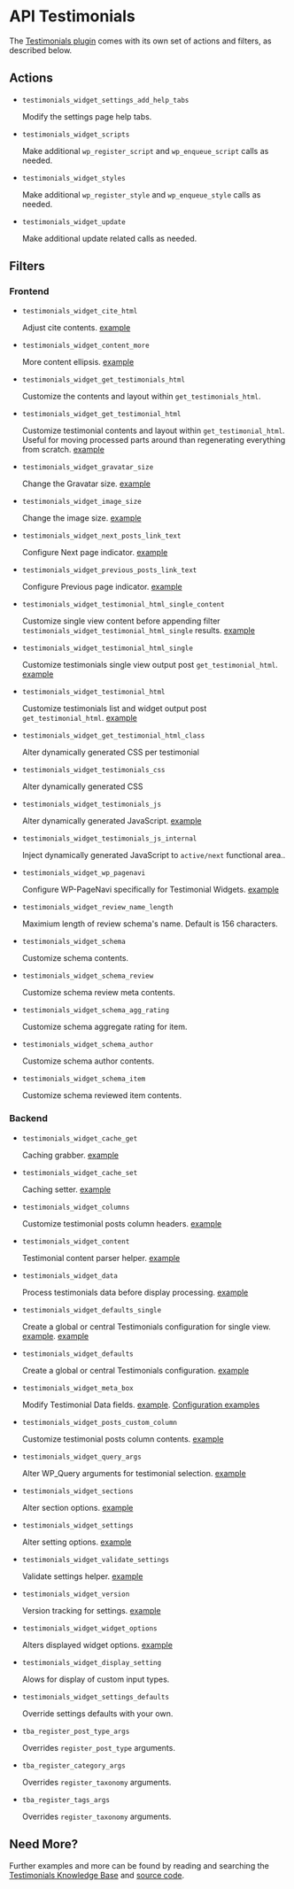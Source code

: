 # API Testimonials

The [Testimonials plugin](http://wordpress.org/plugins/testimonials-widget/) comes with its own set of actions and filters, as described below.

## Actions

* `testimonials_widget_settings_add_help_tabs`

	Modify the settings page help tabs.

* `testimonials_widget_scripts`

	Make additional `wp_register_script` and `wp_enqueue_script` calls as needed.

* `testimonials_widget_styles`

	Make additional `wp_register_style` and `wp_enqueue_style` calls as needed.

* `testimonials_widget_update`

	Make additional update related calls as needed.

## Filters

### Frontend

* `testimonials_widget_cite_html`

	Adjust cite contents. [example](https://aihrus.zendesk.com/entries/24012926-How-do-I-add-the-date-to-the-cite-)

* `testimonials_widget_content_more`

	More content ellipsis. [example](https://aihrus.zendesk.com/entries/23691577-How-do-I-change-the-more-content-ellipsis-)

* `testimonials_widget_get_testimonials_html`

	Customize the contents and layout within `get_testimonials_html`.

* `testimonials_widget_get_testimonial_html`

	Customize testimonial contents and layout within `get_testimonial_html`. Useful for moving processed parts around than regenerating everything from scratch. [example](https://aihrus.zendesk.com/entries/23693433-How-do-I-use-filter-testimonials-widget-get-testimonial-html-)

* `testimonials_widget_gravatar_size`

	Change the Gravatar size. [example](https://aihrus.zendesk.com/entries/23679271-How-do-I-change-the-Gravatar-size-)

* `testimonials_widget_image_size`

	Change the image size. [example](https://aihrus.zendesk.com/entries/23677122-How-do-I-change-the-image-size-)

* `testimonials_widget_next_posts_link_text`

	Configure Next page indicator. [example](https://aihrus.zendesk.com/entries/23691587-How-do-I-configure-Next-and-Previous-page-indicators-)

* `testimonials_widget_previous_posts_link_text`

	Configure Previous page indicator. [example](https://aihrus.zendesk.com/entries/23691587-How-do-I-configure-Next-and-Previous-page-indicators-)

* `testimonials_widget_testimonial_html_single_content`

	Customize single view content before appending filter `testimonials_widget_testimonial_html_single` results. [example](https://gist.github.com/michael-cannon/5833657)

* `testimonials_widget_testimonial_html_single`

	Customize testimonials single view output post `get_testimonial_html`. [example](https://aihrus.zendesk.com/entries/23679391-How-do-I-customize-my-testimonial-single-output-)

* `testimonials_widget_testimonial_html`

	Customize testimonials list and widget output post `get_testimonial_html`. [example](https://aihrus.zendesk.com/entries/23693413-How-do-I-customize-my-testimonial-list-and-widget-output-)

* `testimonials_widget_get_testimonial_html_class`

	Alter dynamically generated CSS per testimonial

* `testimonials_widget_testimonials_css`

	Alter dynamically generated CSS

* `testimonials_widget_testimonials_js`

	Alter dynamically generated JavaScript. [example](https://gist.github.com/michael-cannon/5833678)

* `testimonials_widget_testimonials_js_internal`

	Inject dynamically generated JavaScript to `active/next` functional area..

* `testimonials_widget_wp_pagenavi`

	Configure WP-PageNavi specifically for Testimonial Widgets. [example](https://aihrus.zendesk.com/entries/23679361-How-do-I-get-page-numbers-for-pagination-)

* `testimonials_widget_review_name_length`

	Maximium length of review schema's name. Default is 156 characters.

* `testimonials_widget_schema`

	Customize schema contents.

* `testimonials_widget_schema_review`

	Customize schema review meta contents.

* `testimonials_widget_schema_agg_rating`

	Customize schema aggregate rating for item.

* `testimonials_widget_schema_author`

	Customize schema author contents.

* `testimonials_widget_schema_item`

	Customize schema reviewed item contents.


### Backend

* `testimonials_widget_cache_get`
	
	Caching grabber. [example](https://gist.github.com/michael-cannon/5833685)

* `testimonials_widget_cache_set`
	
	Caching setter. [example](https://gist.github.com/michael-cannon/5833685)

* `testimonials_widget_columns`

	Customize testimonial posts column headers. [example](https://gist.github.com/michael-cannon/5833693)

* `testimonials_widget_content`

	Testimonial content parser helper. [example](https://gist.github.com/michael-cannon/5833700)

* `testimonials_widget_data`

	Process testimonials data before display processing. [example](https://aihrus.zendesk.com/entries/23692056-How-do-I-filter-the-testimonials-data-before-display-processing-)

* `testimonials_widget_defaults_single`

	Create a global or central Testimonials configuration for single view. [example](https://aihrus.zendesk.com/entries/23679071-How-do-I-add-testimonial-excerpt-to-single-view-). [example](https://aihrus.zendesk.com/entries/23679111-How-do-I-show-the-expert-and-hide-the-image-in-the-testimonial-single-view-)

* `testimonials_widget_defaults`

	Create a global or central Testimonials configuration. [example](https://aihrus.zendesk.com/entries/23691607-How-do-I-use-filter-testimonials-widget-defaults-)

* `testimonials_widget_meta_box`

	Modify Testimonial Data fields. [example](https://gist.github.com/michael-cannon/5833704). [Configuration examples](https://github.com/michael-cannon/aihrus-framework/blob/master/includes/libraries/class-redrokk-metabox-class.php#L815) 

* `testimonials_widget_posts_custom_column`

	Customize testimonial posts column contents. [example](https://gist.github.com/michael-cannon/5833716)

* `testimonials_widget_query_args`

	Alter WP_Query arguments for testimonial selection. [example](https://gist.github.com/michael-cannon/5833740)

* `testimonials_widget_sections`

	Alter section options. [example](https://gist.github.com/michael-cannon/5833757)

* `testimonials_widget_settings`

	Alter setting options. [example](https://gist.github.com/michael-cannon/5833757)

* `testimonials_widget_validate_settings`

	Validate settings helper. [example](https://gist.github.com/michael-cannon/5833768)

* `testimonials_widget_version`

	Version tracking for settings. [example](https://gist.github.com/michael-cannon/5833774)

* `testimonials_widget_widget_options`

	Alters displayed widget options. [example](https://gist.github.com/michael-cannon/5833782)

* `testimonials_widget_display_setting`

	Alows for display of custom input types.

* `testimonials_widget_settings_defaults`

	Override settings defaults with your own.

* `tba_register_post_type_args`

	Overrides `register_post_type` arguments.

* `tba_register_category_args`

	Overrides `register_taxonomy` arguments.

* `tba_register_tags_args`

	Overrides `register_taxonomy` arguments.

## Need More?

Further examples and more can be found by reading and searching the [Testimonials Knowledge Base](https://aihrus.zendesk.com/categories/20104507-Testimonials-Widget) and [source code](https://github.com/michael-cannon/testimonials-widget).
